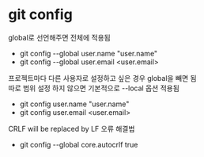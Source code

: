 # git config

global로 선언해주면 전체에 적용됨
- git config --global user.name "user.name"
- git config --global user.email <user.email>


프로젝트마다 다른 사용자로 설정하고 싶은 경우 global을 빼면 됨  
따로 범위 설정 하지 않으면 기본적으로 --local 옵션 적용됨  
- git config user.name "user.name"
- git config user.email <user.email>

CRLF will be replaced by LF 오류 해결법
- git config --global core.autocrlf true